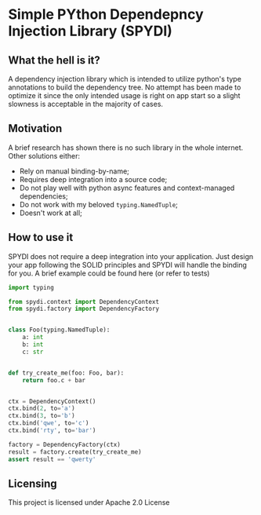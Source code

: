# Simple PYthon Dependepncy Injection Library (SPYDI)
## What the hell is it?
A dependency injection library which is intended to utilize python's type annotations to build the dependency tree.
No attempt has been made to optimize it since the only intended usage is right on app start so a slight slowness is acceptable in the majority of cases.

## Motivation
A brief research has shown there is no such library in the whole internet. Other solutions either:
 * Rely on manual binding-by-name;
 * Requires deep integration into a source code;
 * Do not play well with python async features and context-managed dependencies;
 * Do not work with my beloved `typing.NamedTuple`;
 * Doesn't work at all;

## How to use it
SPYDI does not require a deep integration into your application. Just design your app following the SOLID principles and SPYDI will handle the binding for you.
A brief example could be found here (or refer to tests)
```python
import typing

from spydi.context import DependencyContext
from spydi.factory import DependencyFactory


class Foo(typing.NamedTuple):
    a: int
    b: int
    c: str


def try_create_me(foo: Foo, bar):
    return foo.c + bar


ctx = DependencyContext()
ctx.bind(2, to='a')
ctx.bind(3, to='b')
ctx.bind('qwe', to='c')
ctx.bind('rty', to='bar')

factory = DependencyFactory(ctx)
result = factory.create(try_create_me)
assert result == 'qwerty'
```

## Licensing
This project is licensed under Apache 2.0 License